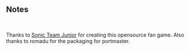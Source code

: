 ## Notes
<br/>

Thanks to [Sonic Team Junior](https://github.com/STJr/SRB2) for creating this opensource fan game.  Also thanks to romadu for the packaging for portmaster.
<br/>

